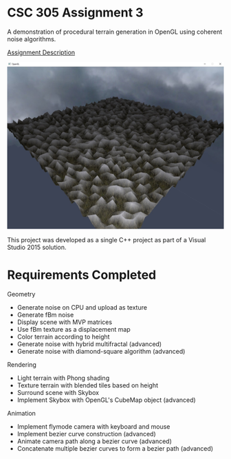 # CSC 305 Assignment 3

A demonstration of procedural terrain generation in OpenGL using coherent noise algorithms.

[Assignment Description](https://github.com/ataiya/icg/wiki/Assignment%233a-Virtual-World)

![Hybrid Multifractal terrain](screen.jpg?raw=true)

This project was developed as a single C++ project as part of a Visual Studio 2015 solution.

# Requirements Completed

Geometry
- Generate noise on CPU and upload as texture
- Generate fBm noise
- Display scene with MVP matrices
- Use fBm texture as a displacement map
- Color terrain according to height
- Generate noise with hybrid multifractal (advanced)
- Generate noise with diamond-square algorithm (advanced)

Rendering
- Light terrain with Phong shading
- Texture terrain with blended tiles based on height
- Surround scene with Skybox
- Implement Skybox with OpenGL's CubeMap object (advanced)

Animation
- Implement flymode camera with keyboard and mouse
- Implement bezier curve construction (advanced)
- Animate camera path along a bezier curve (advanced)
- Concatenate multiple bezier curves to form a bezier path (advanced)
